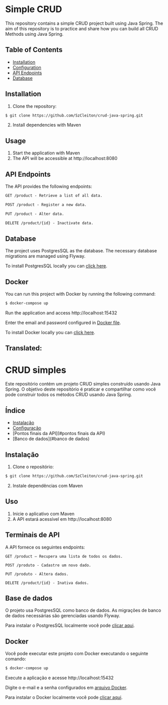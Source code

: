 # Simple CRUD
This repository contains a simple CRUD project built using Java Spring. The aim of this repository is to practice and share how you can build all CRUD Methods using Java Spring.

## Table of Contents

- [Installation](#installation)
- [Configuration](#configuration)
- [API Endpoints](#api-endpoints)
- [Database](#database)

## Installation

1. Clone the repository:

```bash
$ git clone https://github.com/SzCleiton/crud-java-spring.git
```

2. Install dependencies with Maven

## Usage

1. Start the application with Maven
2. The API will be accessible at http://localhost:8080


## API Endpoints
The API provides the following endpoints:

```markdown
GET /product - Retrieve a list of all data.

POST /product - Register a new data.

PUT /product - Alter data.

DELETE /product/{id} - Inactivate data.
```

## Database
The project uses PostgresSQL as the database. The necessary database migrations are managed using Flyway.

To install PostgresSQL locally you can [click here](https://www.postgresql.org/download/).

## Docker

You can run this project with Docker by running the following command:


```bash
$ docker-compose up
```
Run the application and access http://localhost:15432

Enter the email and password configured in [Docker file](./docker-compose.yml).

To install Docker locally you can [click here](https://www.docker.com/products/docker-desktop/).


## Translated:

# CRUD simples
Este repositório contém um projeto CRUD simples construído usando Java Spring. O objetivo deste repositório é praticar e compartilhar como você pode construir todos os métodos CRUD usando Java Spring.

## Índice

- [Instalação](#instalação)
- [Configuração](#configuração)
- [Pontos finais da API](#pontos finais da API)
- [Banco de dados](#banco de dados)

## Instalação

1. Clone o repositório:

```bash
$ git clone https://github.com/SzCleiton/crud-java-spring.git
```

2. Instale dependências com Maven

## Uso

1. Inicie o aplicativo com Maven
2. A API estará acessível em http://localhost:8080


## Terminais de API
A API fornece os seguintes endpoints:

```redução
GET /product – Recupera uma lista de todos os dados.

POST /produto - Cadastre um novo dado.

PUT /produto - Altera dados.

DELETE /product/{id} - Inativa dados.
```

## Base de dados
O projeto usa PostgresSQL como banco de dados. As migrações de banco de dados necessárias são gerenciadas usando Flyway.

Para instalar o PostgresSQL localmente você pode [clicar aqui](https://www.postgresql.org/download/).

## Docker

Você pode executar este projeto com Docker executando o seguinte comando:


```bash
$ docker-compose up
```
Execute a aplicação e acesse http://localhost:15432

Digite o e-mail e a senha configurados em [arquivo Docker](./docker-compose.yml).

Para instalar o Docker localmente você pode [clicar aqui](https://www.docker.com/products/docker-desktop/).